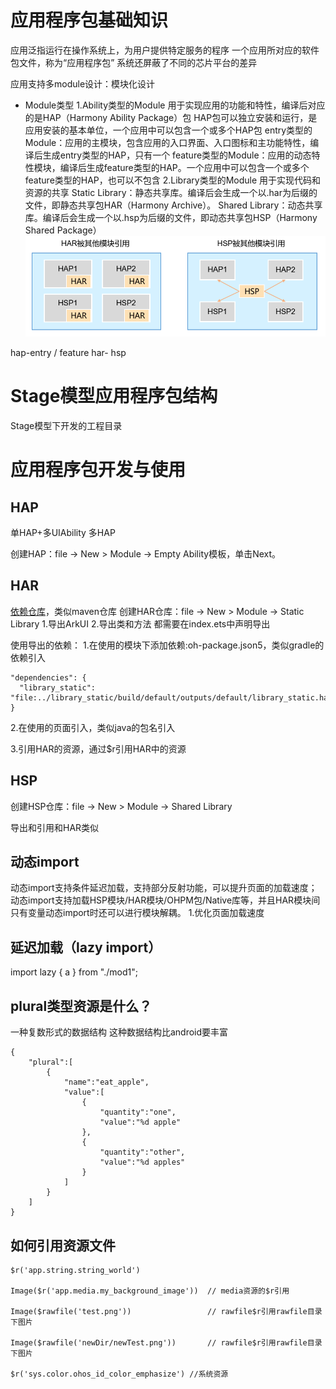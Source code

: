 

# 应用程序包基础知识

应用泛指运行在操作系统上，为用户提供特定服务的程序
一个应用所对应的软件包文件，称为“应用程序包”
系统还屏蔽了不同的芯片平台的差异

应用支持多module设计：模块化设计

- Module类型
1.Ability类型的Module
  用于实现应用的功能和特性，编译后对应的是HAP（Harmony Ability Package）包
  HAP包可以独立安装和运行，是应用安装的基本单位，一个应用中可以包含一个或多个HAP包
  entry类型的Module：应用的主模块，包含应用的入口界面、入口图标和主功能特性，编译后生成entry类型的HAP，只有一个
  feature类型的Module：应用的动态特性模块，编译后生成feature类型的HAP。一个应用中可以包含一个或多个feature类型的HAP，也可以不包含
2.Library类型的Module
  用于实现代码和资源的共享
  Static Library：静态共享库。编译后会生成一个以.har为后缀的文件，即静态共享包HAR（Harmony Archive）。
  Shared Library：动态共享库。编译后会生成一个以.hsp为后缀的文件，即动态共享包HSP（Harmony Shared Package）
![img.png](imgs/har_hsp.png)

hap-entry / feature
har-
hsp


# Stage模型应用程序包结构
Stage模型下开发的工程目录

# 应用程序包开发与使用
HAP
---
单HAP+多UIAbility
多HAP

创建HAP：file -> New > Module -> Empty Ability模板，单击Next。

HAR
---
[依赖仓库](https://ohpm.openharmony.cn/#/cn/home)，类似maven仓库
创建HAR仓库：file -> New > Module -> Static Library
1.导出ArkUI
2.导出类和方法
都需要在index.ets中声明导出

使用导出的依赖：
1.在使用的模块下添加依赖:oh-package.json5，类似gradle的依赖引入
```
"dependencies": {
  "library_static": "file:../library_static/build/default/outputs/default/library_static.har"
}
```
2.在使用的页面引入，类似java的包名引入

3.引用HAR的资源，通过$r引用HAR中的资源

HSP
---
创建HSP仓库：file -> New > Module -> Shared Library

导出和引用和HAR类似


动态import
---
动态import支持条件延迟加载，支持部分反射功能，可以提升页面的加载速度；动态import支持加载HSP模块/HAR模块/OHPM包/Native库等，并且HAR模块间只有变量动态import时还可以进行模块解耦。
1.优化页面加载速度

延迟加载（lazy import）
---
import lazy { a } from "./mod1"; 


plural类型资源是什么？
---
一种复数形式的数据结构
这种数据结构比android要丰富
```
{
    "plural":[
        {
            "name":"eat_apple",
            "value":[
                {
                    "quantity":"one",
                    "value":"%d apple"
                },
                {
                    "quantity":"other",
                    "value":"%d apples"
                }
            ]
        }
    ]
}
```

如何引用资源文件
---
```
$r('app.string.string_world')

Image($r('app.media.my_background_image'))  // media资源的$r引用

Image($rawfile('test.png'))                 // rawfile$r引用rawfile目录下图片

Image($rawfile('newDir/newTest.png'))       // rawfile$r引用rawfile目录下图片

$r('sys.color.ohos_id_color_emphasize') //系统资源
```


